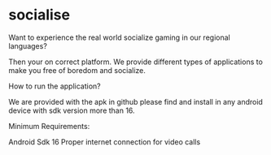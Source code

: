 # socialise


Want to experience the real world socialize gaming in our regional languages?

Then your on correct platform. We provide different types of applications to make you free of boredom and socialize.

How to run the application?

We are provided with the apk in github please find and install in any android device with sdk version more than 16.

Minimum Requirements:

Android Sdk 16
Proper internet connection for video calls
